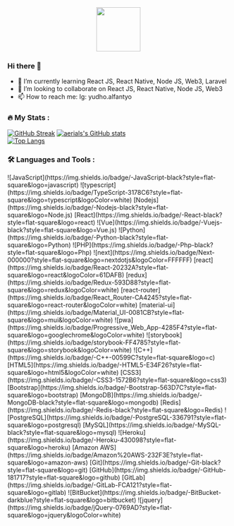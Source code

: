 <div id="header" align="center">
  <img src="https://media.giphy.com/media/jdPMeyv9rn0hZHh8n9/giphy.gif" width="100"/>
</div>

### Hi there 👋

- 🌱 I’m currently learning React JS, React Native, Node JS, Web3, Laravel
- 👯 I’m looking to collaborate on React JS, React Native, Node JS, Web3
- 📫 How to reach me: Ig: yudho.alfantyo

### :fire: My Stats :
[![GitHub Streak](https://streak-stats.demolab.com?user=aeriaIs&theme=blood&border_radius=5&date_format=M%20j%5B%2C%20Y%5D)](https://github.com/aeriaIs)
[![aerials's GitHub stats](https://github-readme-stats.vercel.app/api?username=aeriaIs)](https://github.com/aeriaIs)
<br/>
[![Top Langs](https://github-readme-stats.vercel.app/api/top-langs/?username=aeriaIs&layout=compact&theme=vue)](https://github.com/aeriaIs?tab=repositories)
### :hammer_and_wrench: Languages and Tools :

<div>
  ![JavaScript](https://img.shields.io/badge/-JavaScript-black?style=flat-square&logo=javascript)
![typescript](https://img.shields.io/badge/TypeScript-3178C6?style=flat-square&logo=typescript&logoColor=white)
[Nodejs](https://img.shields.io/badge/-Nodejs-black?style=flat-square&logo=Node.js)
[React](https://img.shields.io/badge/-React-black?style=flat-square&logo=react)
![Vue](https://img.shields.io/badge/-Vuejs-black?style=flat-square&logo=Vue.js)
![Python](https://img.shields.io/badge/-Python-black?style=flat-square&logo=Python)
![PHP](https://img.shields.io/badge/-Php-black?style=flat-square&logo=Php)
![next](https://img.shields.io/badge/Next-000000?style=flat-square&logo=nextdotjs&logoColor=FFFFFF)
[react](https://img.shields.io/badge/React-20232A?style=flat-square&logo=react&logoColor=61DAFB)
[redux](https://img.shields.io/badge/Redux-593D88?style=flat-square&logo=redux&logoColor=white)
[react-router](https://img.shields.io/badge/React_Router-CA4245?style=flat-square&logo=react-router&logoColor=white)
[material-ui](https://img.shields.io/badge/Material_UI-0081CB?style=flat-square&logo=mui&logoColor=white)
![pwa](https://img.shields.io/badge/Progressive_Web_App-4285F4?style=flat-square&logo=googlechrome&logoColor=white)
![storybook](https://img.shields.io/badge/storybook-FF4785?style=flat-square&logo=storybook&logoColor=white)
![C++](https://img.shields.io/badge/-C++-00599C?style=flat-square&logo=c)
[HTML5](https://img.shields.io/badge/-HTML5-E34F26?style=flat-square&logo=html5&logoColor=white)
[CSS3](https://img.shields.io/badge/-CSS3-1572B6?style=flat-square&logo=css3)
[Bootstrap](https://img.shields.io/badge/-Bootstrap-563D7C?style=flat-square&logo=bootstrap)
[MongoDB](https://img.shields.io/badge/-MongoDB-black?style=flat-square&logo=mongodb)
[Redis](https://img.shields.io/badge/-Redis-black?style=flat-square&logo=Redis)
![PostgreSQL](https://img.shields.io/badge/-PostgreSQL-336791?style=flat-square&logo=postgresql)
[MySQL](https://img.shields.io/badge/-MySQL-black?style=flat-square&logo=mysql)
![Heroku](https://img.shields.io/badge/-Heroku-430098?style=flat-square&logo=heroku)
[Amazon AWS](https://img.shields.io/badge/Amazon%20AWS-232F3E?style=flat-square&logo=amazon-aws)
[Git](https://img.shields.io/badge/-Git-black?style=flat-square&logo=git)
[GitHub](https://img.shields.io/badge/-GitHub-181717?style=flat-square&logo=github)
[GitLab](https://img.shields.io/badge/-GitLab-FCA121?style=flat-square&logo=gitlab)
![BitBucket](https://img.shields.io/badge/-BitBucket-darkblue?style=flat-square&logo=bitbucket)
![jquery](https://img.shields.io/badge/jQuery-0769AD?style=flat-square&logo=jquery&logoColor=white)

</div>
